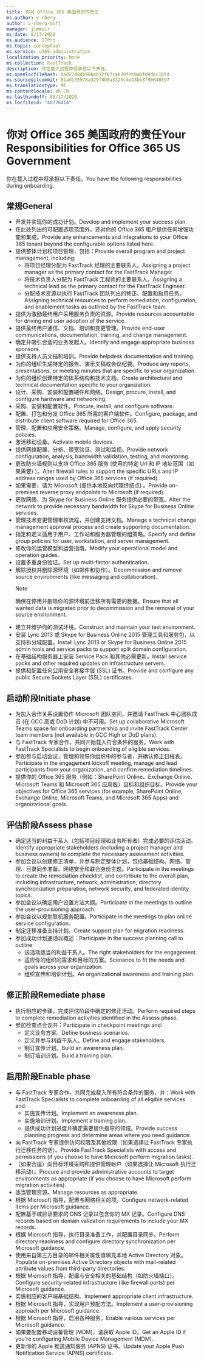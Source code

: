 ```yaml
---
title: 你对 Office 365 美国政府的责任
ms.author: v-rberg
author: v-rberg-msft
manager: jimmuir
ms.date: 8/17/2020
ms.audience: ITPro
ms.topic: conceptual
ms.service: o365-administration
localization_priority: None
ms.collection: FastTrack
description: 你在载入过程中将承担以下责任。
ms.openlocfilehash: 04d27d8db9064b32f87cab70fdc0a0fe9dec1b7d
ms.sourcegitcommit: 81ad135578a329f8b0a3325c4e43bb8f90648597
ms.translationtype: MT
ms.contentlocale: zh-CN
ms.lasthandoff: 08/17/2020
ms.locfileid: "46776414"
---
```

# <a name="your-responsibilities-for-office-365-us-government"></a><span data-ttu-id="ad698-103">你对 Office 365 美国政府的责任</span><span class="sxs-lookup"><span data-stu-id="ad698-103">Your Responsibilities for Office 365 US Government</span></span>

<span data-ttu-id="ad698-104">你在载入过程中将承担以下责任。</span><span class="sxs-lookup"><span data-stu-id="ad698-104">You have the following responsibilities during onboarding.</span></span>
  
## <a name="general"></a><span data-ttu-id="ad698-105">常规</span><span class="sxs-lookup"><span data-stu-id="ad698-105">General</span></span>

- <span data-ttu-id="ad698-106">开发并实现你的成功计划。</span><span class="sxs-lookup"><span data-stu-id="ad698-106">Develop and implement your success plan.</span></span>   
- <span data-ttu-id="ad698-107">在此处列出的可配置选项范围外，还对你的 Office 365 租户提供任何增强功能和集成。</span><span class="sxs-lookup"><span data-stu-id="ad698-107">Provide any enhancements and integrations to your Office 365 tenant beyond the configurable options listed here.</span></span>    
- <span data-ttu-id="ad698-108">提供整体计划和项目管理，包括：</span><span class="sxs-lookup"><span data-stu-id="ad698-108">Provide overall program and project management, including:</span></span>     
  - <span data-ttu-id="ad698-109">将项目经理分配为 FastTrack 经理的主要联系人。</span><span class="sxs-lookup"><span data-stu-id="ad698-109">Assigning a project manager as the primary contact for the FastTrack Manager.</span></span>   
  - <span data-ttu-id="ad698-110">将技术负责人分配为 FastTrack 工程师的主要联系人。</span><span class="sxs-lookup"><span data-stu-id="ad698-110">Assigning a technical lead as the primary contact for the FastTrack Engineer.</span></span>  
  - <span data-ttu-id="ad698-111">分配技术资源以执行 FastTrack 团队列出的修正、配置和启用任务。</span><span class="sxs-lookup"><span data-stu-id="ad698-111">Assigning technical resources to perform remediation, configuration, and enablement tasks as outlined by the FastTrack team.</span></span>   
- <span data-ttu-id="ad698-112">提供为激励最终用户采用服务负责的资源。</span><span class="sxs-lookup"><span data-stu-id="ad698-112">Provide resources accountable for driving end user adoption of the service.</span></span>    
- <span data-ttu-id="ad698-113">提供最终用户通信、文档、培训和变更管理。</span><span class="sxs-lookup"><span data-stu-id="ad698-113">Provide end-user communications, documentation, training, and change management.</span></span>    
- <span data-ttu-id="ad698-114">确定并吸引合适的业务发起人。</span><span class="sxs-lookup"><span data-stu-id="ad698-114">Identify and engage appropriate business sponsors.</span></span>     
- <span data-ttu-id="ad698-115">提供支持人员文档和培训。</span><span class="sxs-lookup"><span data-stu-id="ad698-115">Provide helpdesk documentation and training.</span></span>     
- <span data-ttu-id="ad698-116">为你的组织生成特定的报告、演示文稿或会议纪要。</span><span class="sxs-lookup"><span data-stu-id="ad698-116">Produce any reports, presentations, or meeting minutes that are specific to your organization.</span></span>     
- <span data-ttu-id="ad698-117">为你的组织创建特定的体系结构和技术文档。</span><span class="sxs-lookup"><span data-stu-id="ad698-117">Create architectural and technical documentation specific to your organization.</span></span>     
- <span data-ttu-id="ad698-118">设计、采购、安装和配置硬件和网络。</span><span class="sxs-lookup"><span data-stu-id="ad698-118">Design, procure, install, and configure hardware and networking.</span></span>    
- <span data-ttu-id="ad698-119">采购、安装和配置软件。</span><span class="sxs-lookup"><span data-stu-id="ad698-119">Procure, install, and configure software.</span></span>     
- <span data-ttu-id="ad698-120">配置、打包和分发 Office 365 所需的客户端软件。</span><span class="sxs-lookup"><span data-stu-id="ad698-120">Configure, package, and distribute client software required for Office 365.</span></span>    
- <span data-ttu-id="ad698-121">管理、配置和应用安全策略。</span><span class="sxs-lookup"><span data-stu-id="ad698-121">Manage, configure, and apply security policies.</span></span>    
- <span data-ttu-id="ad698-122">激活移动设备。</span><span class="sxs-lookup"><span data-stu-id="ad698-122">Activate mobile devices.</span></span>    
- <span data-ttu-id="ad698-123">提供网络配置、分析、带宽验证、测试和监视。</span><span class="sxs-lookup"><span data-stu-id="ad698-123">Provide network configuration, analysis, bandwidth validation, testing, and monitoring.</span></span> 
- <span data-ttu-id="ad698-124">更改防火墙规则以支持 Office 365 服务 (使用的特定 Url 和 IP 地址范围（如果需要) ）。</span><span class="sxs-lookup"><span data-stu-id="ad698-124">Alter firewall rules to support the specific URLs and IP address ranges used by Office 365 services (if required).</span></span>
- <span data-ttu-id="ad698-125">如果需要，请为 Microsoft (提供本地反向代理终结点) 。</span><span class="sxs-lookup"><span data-stu-id="ad698-125">Provide on-premises reverse proxy endpoints to Microsoft (if required).</span></span>     
- <span data-ttu-id="ad698-126">更改网络，为 Skype for Business Online 服务提供必要的带宽。</span><span class="sxs-lookup"><span data-stu-id="ad698-126">Alter the network to provide necessary bandwidth for Skype for Business Online services.</span></span>   
- <span data-ttu-id="ad698-127">管理技术变更管理审核流程，并创建支持文档。</span><span class="sxs-lookup"><span data-stu-id="ad698-127">Manage a technical change management approval process and create supporting documentation.</span></span>    
- <span data-ttu-id="ad698-128">指定和定义适用于用户、工作站和服务器管理的组策略。</span><span class="sxs-lookup"><span data-stu-id="ad698-128">Specify and define group policies for user, workstation, and server management.</span></span>    
- <span data-ttu-id="ad698-129">修改你的运营模型和运营指南。</span><span class="sxs-lookup"><span data-stu-id="ad698-129">Modify your operational model and operation guides.</span></span>   
- <span data-ttu-id="ad698-130">设置多重身份验证。</span><span class="sxs-lookup"><span data-stu-id="ad698-130">Set up multi-factor authentication.</span></span>   
- <span data-ttu-id="ad698-131">解除授权并删除源环境（如邮件和协作）。</span><span class="sxs-lookup"><span data-stu-id="ad698-131">Decommission and remove source environments (like messaging and collaboration).</span></span> 
    > [!NOTE]
    > <span data-ttu-id="ad698-132">确保在停用并删除你的源环境前迁移所有需要的数据。</span><span class="sxs-lookup"><span data-stu-id="ad698-132">Ensure that all wanted data is migrated prior to decommission and the removal of your source environment.</span></span>   
- <span data-ttu-id="ad698-133">建立并维护你的测试环境。</span><span class="sxs-lookup"><span data-stu-id="ad698-133">Construct and maintain your test environment.</span></span>  
- <span data-ttu-id="ad698-134">安装 Lync 2013 或 Skype for Business Online 2015 管理工具和服务包，以支持拆分域配置。</span><span class="sxs-lookup"><span data-stu-id="ad698-134">Install Lync 2013 or Skype for Business Online 2015 admin tools and service packs to support split domain configuration.</span></span>    
- <span data-ttu-id="ad698-135">在基础结构服务器上安装 Service Pack 和其他必需更新。</span><span class="sxs-lookup"><span data-stu-id="ad698-135">Install service packs and other required updates on infrastructure servers.</span></span>     
- <span data-ttu-id="ad698-136">提供和配置任何公用安全套接字层 (SSL) 证书。</span><span class="sxs-lookup"><span data-stu-id="ad698-136">Provide and configure any public Secure Sockets Layer (SSL) certificates.</span></span> 
    
## <a name="initiate-phase"></a><span data-ttu-id="ad698-137">启动阶段</span><span class="sxs-lookup"><span data-stu-id="ad698-137">Initiate phase</span></span>

- <span data-ttu-id="ad698-138">为加入合作关系设置协作 Microsoft 团队空间，并邀请 FastTrack 中心团队成员 (在 GCC 高或 DoD 计划) 中不可用。</span><span class="sxs-lookup"><span data-stu-id="ad698-138">Set up collaborative Microsoft Teams space for onboarding partnership and invite FastTrack Center team members (not available in GCC High or DoD plans).</span></span>   
- <span data-ttu-id="ad698-139">与 FastTrack 专家合作，共同开始载入符合条件的服务。</span><span class="sxs-lookup"><span data-stu-id="ad698-139">Work with FastTrack Specialists to begin onboarding of eligible services.</span></span>    
- <span data-ttu-id="ad698-140">参加参与启动会议，管理和领导你组织中的参与者，并确认修正日程表。</span><span class="sxs-lookup"><span data-stu-id="ad698-140">Participate in the engagement kickoff meeting, manage and lead participants from your organization, and confirm remediation timelines.</span></span>    
- <span data-ttu-id="ad698-141">提供你的 Office 365 服务（例如：SharePoint Online、Exchange Online、Microsoft Teams 和 Microsoft 365 应用版）目标和组织目标。</span><span class="sxs-lookup"><span data-stu-id="ad698-141">Provide your objectives for Office 365 services (for example, SharePoint Online, Exchange Online, Microsoft Teams, and Microsoft 365 Apps) and organizational goals.</span></span>
    
## <a name="assess-phase"></a><span data-ttu-id="ad698-142">评估阶段</span><span class="sxs-lookup"><span data-stu-id="ad698-142">Assess phase</span></span>

- <span data-ttu-id="ad698-143">确定适当的利益干系人（包括项目经理和业务所有者）完成必要的评估活动。</span><span class="sxs-lookup"><span data-stu-id="ad698-143">Identify appropriate stakeholders (including a project manager and business owners) to complete the necessary assessment activities.</span></span>    
- <span data-ttu-id="ad698-144">参加会议以创建修正清单，并参与制定整体计划，包括基础结构、网络、管理、目录同步准备、网络安全和联合身份主题。</span><span class="sxs-lookup"><span data-stu-id="ad698-144">Participate in the meetings to create the remediation checklist, and contribute to the overall plan, including infrastructure, network, administration, directory synchronization preparation, network security, and federated identity topics.</span></span> 
- <span data-ttu-id="ad698-145">参加会议以确定用户设置方法大纲。</span><span class="sxs-lookup"><span data-stu-id="ad698-145">Participate in the meetings to outline the user-provisioning approach.</span></span>     
- <span data-ttu-id="ad698-146">参加会议以规划联机服务配置。</span><span class="sxs-lookup"><span data-stu-id="ad698-146">Participate in the meetings to plan online service configuration.</span></span>    
- <span data-ttu-id="ad698-147">制定迁移准备支持计划。</span><span class="sxs-lookup"><span data-stu-id="ad698-147">Create support plan for migration readiness.</span></span>    
- <span data-ttu-id="ad698-148">参加成功计划通话以概述：</span><span class="sxs-lookup"><span data-stu-id="ad698-148">Participate in the success planning call to outline:</span></span>   
  - <span data-ttu-id="ad698-149">该活动适当的利益干系人。</span><span class="sxs-lookup"><span data-stu-id="ad698-149">The right stakeholders for the engagement.</span></span>   
  - <span data-ttu-id="ad698-150">适应你的组织的需求和目标的方案。</span><span class="sxs-lookup"><span data-stu-id="ad698-150">Scenarios to fit the needs and goals across your organization.</span></span>   
  - <span data-ttu-id="ad698-151">组织宣传和培训计划。</span><span class="sxs-lookup"><span data-stu-id="ad698-151">An organizational awareness and training plan.</span></span>
    
## <a name="remediate-phase"></a><span data-ttu-id="ad698-152">修正阶段</span><span class="sxs-lookup"><span data-stu-id="ad698-152">Remediate phase</span></span>

- <span data-ttu-id="ad698-153">执行相应的步骤，完成评估阶段中确定的修正活动。</span><span class="sxs-lookup"><span data-stu-id="ad698-153">Perform required steps to complete remediation activities identified in the Assess phase.</span></span>  
- <span data-ttu-id="ad698-154">参加检查点会议并：</span><span class="sxs-lookup"><span data-stu-id="ad698-154">Participate in checkpoint meetings and:</span></span>   
  - <span data-ttu-id="ad698-155">定义业务方案。</span><span class="sxs-lookup"><span data-stu-id="ad698-155">Define business scenarios.</span></span>  
  - <span data-ttu-id="ad698-156">定义并参与利益干系人。</span><span class="sxs-lookup"><span data-stu-id="ad698-156">Define and engage stakeholders.</span></span>  
  - <span data-ttu-id="ad698-157">制订宣传计划。</span><span class="sxs-lookup"><span data-stu-id="ad698-157">Build an awareness plan.</span></span> 
  - <span data-ttu-id="ad698-158">制订培训计划。</span><span class="sxs-lookup"><span data-stu-id="ad698-158">Build a training plan.</span></span>
    
## <a name="enable-phase"></a><span data-ttu-id="ad698-159">启用阶段</span><span class="sxs-lookup"><span data-stu-id="ad698-159">Enable phase</span></span>

- <span data-ttu-id="ad698-160">与 FastTrack 专家合作，共同完成载入所有符合条件的服务，并：</span><span class="sxs-lookup"><span data-stu-id="ad698-160">Work with FastTrack Specialists to complete onboarding of all eligible services and:</span></span>  
  - <span data-ttu-id="ad698-161">实施宣传计划。</span><span class="sxs-lookup"><span data-stu-id="ad698-161">Implement an awareness plan.</span></span>   
  - <span data-ttu-id="ad698-162">实施培训计划。</span><span class="sxs-lookup"><span data-stu-id="ad698-162">Implement a training plan.</span></span>   
  - <span data-ttu-id="ad698-163">提供成功计划进度并确定需要提供指导的领域。</span><span class="sxs-lookup"><span data-stu-id="ad698-163">Provide success planning progress and determine areas where you need guidance.</span></span>  
- <span data-ttu-id="ad698-164">向 FastTrack 专家提供访问权限及其他权限（如果选择让 FastTrack 专家执行迁移任务的话）。</span><span class="sxs-lookup"><span data-stu-id="ad698-164">Provide FastTrack Specialists with access and permissions (if you choose to have Microsoft perform migration tasks).</span></span>   
- <span data-ttu-id="ad698-165">（如果合适）向目标环境采购和提供管理帐户（如果选择让 Microsoft 执行迁移活动）。</span><span class="sxs-lookup"><span data-stu-id="ad698-165">Procure and provide administrative accounts to target environments as appropriate (if you choose to have Microsoft perform migration activities).</span></span>    
- <span data-ttu-id="ad698-166">适当管理资源。</span><span class="sxs-lookup"><span data-stu-id="ad698-166">Manage resources as appropriate.</span></span>     
- <span data-ttu-id="ad698-167">根据 Microsoft 指导，配置与网络相关的项。</span><span class="sxs-lookup"><span data-stu-id="ad698-167">Configure network-related items per Microsoft guidance.</span></span>    
- <span data-ttu-id="ad698-168">配置基于域验证要求的 DNS 记录以包含你的 MX 记录。</span><span class="sxs-lookup"><span data-stu-id="ad698-168">Configure DNS records based on domain validation requirements to include your MX records.</span></span>    
- <span data-ttu-id="ad698-169">根据 Microsoft 指导，执行目录准备工作，并配置目录同步。</span><span class="sxs-lookup"><span data-stu-id="ad698-169">Perform directory readiness and configure directory synchronization per Microsoft guidance.</span></span>   
- <span data-ttu-id="ad698-170">使用来自第三方目录的邮件相关属性值填充本地 Active Directory 对象。</span><span class="sxs-lookup"><span data-stu-id="ad698-170">Populate on-premises Active Directory objects with mail-related attribute values from third-party directories.</span></span>    
- <span data-ttu-id="ad698-171">根据 Microsoft 指导，配置与安全相关的基础结构（如防火墙端口）。</span><span class="sxs-lookup"><span data-stu-id="ad698-171">Configure security-related infrastructure (like firewall ports) per Microsoft guidance.</span></span>    
- <span data-ttu-id="ad698-172">实施相应的客户端基础结构。</span><span class="sxs-lookup"><span data-stu-id="ad698-172">Implement appropriate client infrastructure.</span></span>   
- <span data-ttu-id="ad698-173">根据 Microsoft 指导，实现用户预配方法。</span><span class="sxs-lookup"><span data-stu-id="ad698-173">Implement a user-provisioning approach per Microsoft guidance.</span></span>    
- <span data-ttu-id="ad698-174">根据 Microsoft 指导，启用各种服务。</span><span class="sxs-lookup"><span data-stu-id="ad698-174">Enable various services per Microsoft guidance.</span></span>    
- <span data-ttu-id="ad698-175">如果要配置移动设备管理 (MDM)，请获取 Apple ID。</span><span class="sxs-lookup"><span data-stu-id="ad698-175">Get an Apple ID if you're configuring Mobile Device Management (MDM).</span></span>   
- <span data-ttu-id="ad698-176">更新你的 Apple 推送通知服务 (APNS) 证书。</span><span class="sxs-lookup"><span data-stu-id="ad698-176">Update your Apple Push Notification Service (APNS) certificate.</span></span>
  